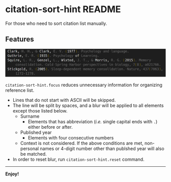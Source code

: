 # citation-sort-hint README

For those who need to sort citation list manually.

## Features

![img](./images/demo.png)

`citation-sort-hint.focus` reduces unnecessary information for organizing reference list.

+ Lines that do not start with ASCII will be skipped.
+ The line will be split by spaces, and a blur will be applied to all elements except those listed below.
    + Surname
        + Elements that has abbreviation (_i.e._ single capital ends with `.`) either before or after.
    + Published year
        + Elements with four consecutive numbers
    + Context is not considered. If the above conditions are met, non-personal names or 4-digit number other than publshed year will also be matched.
+ In order to reset blur, run `citation-sort-hint.reset` command.

---

**Enjoy!**
